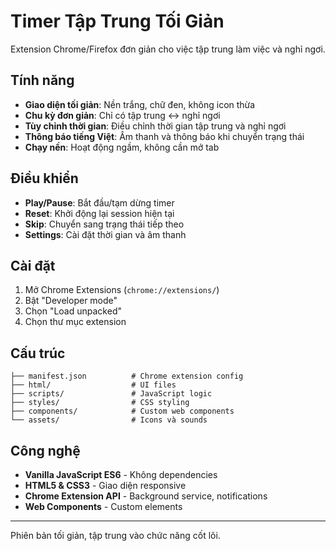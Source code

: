 # Timer Tập Trung Tối Giản

Extension Chrome/Firefox đơn giản cho việc tập trung làm việc và nghỉ ngơi.

## Tính năng

- **Giao diện tối giản**: Nền trắng, chữ đen, không icon thừa
- **Chu kỳ đơn giản**: Chỉ có tập trung ↔ nghỉ ngơi
- **Tùy chỉnh thời gian**: Điều chỉnh thời gian tập trung và nghỉ ngơi
- **Thông báo tiếng Việt**: Âm thanh và thông báo khi chuyển trạng thái
- **Chạy nền**: Hoạt động ngầm, không cần mở tab

## Điều khiển

- **Play/Pause**: Bắt đầu/tạm dừng timer
- **Reset**: Khởi động lại session hiện tại
- **Skip**: Chuyển sang trạng thái tiếp theo
- **Settings**: Cài đặt thời gian và âm thanh

## Cài đặt

1. Mở Chrome Extensions (`chrome://extensions/`)
2. Bật "Developer mode"
3. Chọn "Load unpacked"
4. Chọn thư mục extension

## Cấu trúc

```
├── manifest.json          # Chrome extension config
├── html/                  # UI files
├── scripts/               # JavaScript logic
├── styles/                # CSS styling
├── components/            # Custom web components
└── assets/                # Icons và sounds
```

## Công nghệ

- **Vanilla JavaScript ES6** - Không dependencies
- **HTML5 & CSS3** - Giao diện responsive
- **Chrome Extension API** - Background service, notifications
- **Web Components** - Custom elements

---

Phiên bản tối giản, tập trung vào chức năng cốt lõi.